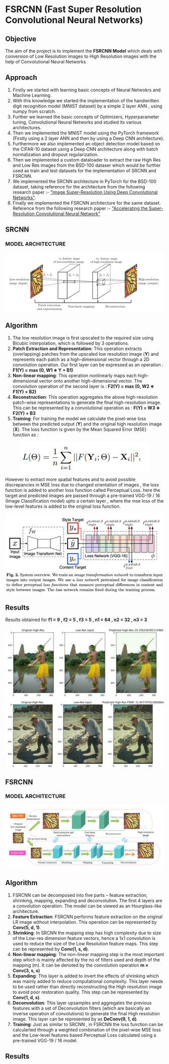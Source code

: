   # FSRCNN (Fast Super Resolution Convolutional Neural Networks)

## Objective
The aim of the project is to implement the **FSRCNN Model** which deals with conversion of Low Resolution images to High Resolution images with the help of Convolutional Neural Networks

## Approach
1. Firstly we started with learning basic concepts of Neural Netwokrs and Machine Learning.
2. With this knowledge we started the implementation of the handwritten digit recognition model (MNIST dataset) by a simple 2 layer ANN , using numpy from scratch.
3. Further we learned the basic concepts of Optimizers, Hyperparameter tuning, Convolutional Neural Networks and studied its various architectures.
4. Then we implemented the MNIST model using the PyTorch framework (Firstly using a 2 layer ANN and then by using a Deep CNN architecture).
5. Furthermore we also implemented an object detection model based on the CIFAR-10 dataset using a Deep CNN architecture along with batch normalization and dropout regularization.
6. Then we implemented a custom dataloader to extract the raw High Res and Low Res images from the BSD-100 dataser which would be further used as train and test datasets for the implementation of SRCNN and FSRCNN.
7. We implemented the SRCNN architecture in PyTorch for the BSD-100 dataset, taking reference for the architecture from the following research paper :-
["Image Super-Resolution Using Deep Convolutional Networks"](https://arxiv.org/abs/1501.00092).
8. Finally we implemented the FSRCNN architecture for the same dataset. Reference from the following research paper :- 
["Accelerating the Super-Resolution Convolutional Neural Network"](https://arxiv.org/pdf/1608.00367v1.pdf)

## SRCNN

### MODEL ARCHITECTURE
<center><img src="./thumbnails/srcnn.png"></center>

## Algorithm 
1. The low resolution image is first upscaled to the required size using Bicubic interpolation, which is followed by 3 operations.
2. **Patch Extraction and Representation**: This operation extracts (overlapping) patches from the upscaled low resolution image (**Y**) and represents each patch as a high-dimensional vector through a 2D convolution operation. Our first layer can be expressed as an operation : **F1(Y) = max (0, W1 ∗ Y + B1)**
3. **Non-linear mapping**: This operation nonlinearly maps each high-dimensional vector onto another high-dimensional vector. The convolution operation of the second layer is : **F2(Y) = max (0, W2 ∗ F1(Y) + B2)**
4. **Reconstruction**: This operation aggregates the above high-resolution patch-wise representations to generate the final high-resolution image. This can be represented by a convolutional operation as : **F(Y) = W3 ∗ F2(Y) + B3**
5. **Training**:  For training the model we calculate the pixel-wise loss between the predicted output (**Y**) and the original high resolution image (**X**). The loss function is given by the Mean Squared Error (MSE) function as :

<center> <img src="./thumbnails/mseloss.png"> </center>

However to extract more spatial features and to avoid possible discrepancies in MSE loss due to changed orientation of images , the loss function is added to another loss function called Perceptual Loss. here the target and predicted images are passed through a pre-trained VGG-19 / 16 (Image Classification model) upto a certain layer , where the mse loss of the low-level features is added to the original loss function. 
<center><img src="./thumbnails/perp_loss.png"></center>

## Results
Results obtained for **f1 = 9 , f2 = 5 , f3 = 5 , n1 = 64 , n2 = 32 , n3 = 3**
<center><img src="./thumbnails/srcnn_res1.png"></center>
<center><img src="./thumbnails/srcnn_res2.png"></center>

## FSRCNN

### MODEL ARCHITECTURE
<center><img src="./thumbnails/fsrcnn.png"></center>

## Algorithm
1. FSRCNN can be decomposed into five parts – feature extraction, shrinking, mapping, expanding and deconvolution. The first 4 layers are a convolution operation. The model can be viewed as an Hourglass-like architecture. 
2. **Feature Extraction**: FSRCNN performs feature extraction on the original LR image without interpolation. This operation can be represented by **Conv(5, d, 1)**.
3. **Shrinking**: In SRCNN the mapping step has high complexity due to size of the Low-res dimension feature vectors, hence a 1x1 convolution is used to reduce the size of the Low Resolution feature maps. This step can be represented by **Conv(1, s, d)**.
4. **Non-linear mapping**: The non-linear mapping step is the most important step which is mainly affected by the no of filters used and depth of the mapping (m). It can be denoted by the convolution operation **m × Conv(3, s, s)**
5. **Expanding**: This layer is added to invert the effects of shrinking which was mainly added to reduce computational complexity. This layer needs to be used rather than directly reconstructing the High resolution image to avoid poor restoration quality. This step can be represented by **Conv(1, d, s)**.
6. **Deconvolution**: This layer upsamples and aggregates the previous features with a set of Deconvolution filters (which are basically an inverse operation of convolutions) to generate the final High resolution image. This layer can be represented by as **DeConv(9, 1, d)**.
7. **Training**: Just as similar to SRCNN , in FSRCNN the loss function can be calcularted through a weighted combination of the pixel-wise MSE loss and the Low-level features based Perceptual Loss calculated using a pre-trained VGG-19 / 16 model.

## Results
